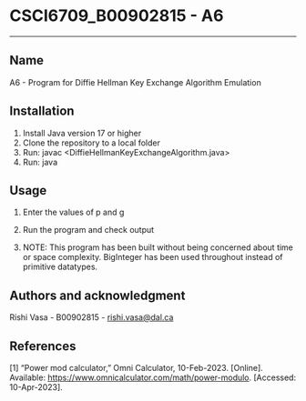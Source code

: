 # CSCI6709_B00902815 - A6

***

## Name
A6 - Program for Diffie Hellman Key Exchange Algorithm Emulation

## Installation
1) Install Java version 17 or higher
2) Clone the repository to a local folder
3) Run: javac <DiffieHellmanKeyExchangeAlgorithm.java>
4) Run: java <DiffieHellmanKeyExchangeAlgorithm>

## Usage
1) Enter the values of p and g
2) Run the program and check output

3) NOTE: This program has been built without being concerned about time or space complexity. BigInteger has been used throughout instead of primitive datatypes.

## Authors and acknowledgment
Rishi Vasa - B00902815 - rishi.vasa@dal.ca

## References
[1]	“Power mod calculator,” Omni Calculator, 10-Feb-2023. [Online]. Available: https://www.omnicalculator.com/math/power-modulo. [Accessed: 10-Apr-2023].